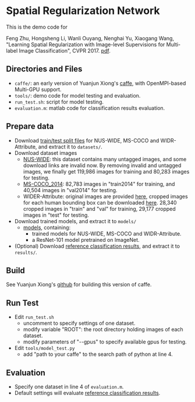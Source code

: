 # Spatial Regularization Network
This is the demo code for 

Feng Zhu, Hongsheng Li, Wanli Ouyang, Nenghai Yu, Xiaogang Wang, "Learning Spatial Regularization with Image-level Supervisions for Multi-label Image Classification", CVPR 2017. [pdf](https://arxiv.org/abs/1702.05891). 

## Directories and Files

- `caffe/`: an early version of Yuanjun Xiong's [caffe](https://github.com/yjxiong/caffe), with OpenMPI-based Multi-GPU support.
- `tools/`: demo code for model testing and evaluation.
- `run_test.sh`: script for model testing.
- `evaluation.m`: matlab code for classification results evaluation.

## Prepare data

- Download [train/test split files](https://drive.google.com/file/d/0B7lJth6WXHffQzdDUlc2NjNOUWM/view) for NUS-WIDE, MS-COCO and WIDR-Attribute, and extract it to `datasets/`.
- Download dataset images
	* [NUS-WIDE](http://lms.comp.nus.edu.sg/research/NUS-WIDE.htm): this dataset contains many untagged images, and some download links are invalid now. By removing invalid and untagged images, we finally get 119,986 images for training and 80,283 images for testing.
	* [MS-COCO_2014](http://mscoco.org/dataset/#download): 82,783 images in "train2014" for training, and 40,504 images in "val2014" for testing.
	* WIDER-Attribute: original images are provided [here](http://mmlab.ie.cuhk.edu.hk/projects/WIDERAttribute.html), cropped images for each human bounding box can be downloaded [here](https://drive.google.com/open?id=0B7lJth6WXHffZEZFVEk5M0w3bDA). 28,340 cropped images in "train" and "val" for training, 29,177 cropped images in "test" for testing.
- Download trained models, and extract it to `models/`
	* [models](https://drive.google.com/open?id=0B7lJth6WXHffUTByUFZqNFhTaWM), containing: 
		- trained models for NUS-WIDE, MS-COCO and WIDR-Attribute.
		- a ResNet-101 model pretrained on ImageNet.
- (Optional) Download [reference classification results](https://drive.google.com/open?id=0B7lJth6WXHffc0NGSmJidkNjS2M), and extract it to `results/`.

## Build ##

See Yuanjun Xiong's [github](https://github.com/yjxiong/caffe) for building this version of caffe.

## Run Test 

- Edit `run_test.sh`
	* uncomment to specify settings of one dataset.
	* modify variable "ROOT": the root directory holding images of each dataset.
	* modify parameters of "--gpus" to specify available gpus for testing.
- Edit `tools/model_test.py`
	* add "path to your caffe" to the search path of python at line 4.

## Evaluation

- Specify one dataset in line 4 of `evaluation.m`.
- Default settings will evaluate [reference classification results](https://drive.google.com/open?id=0B7lJth6WXHffc0NGSmJidkNjS2M). 
